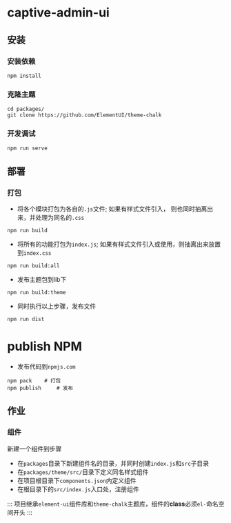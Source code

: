 # captive-admin-ui

## 安装
### 安装依赖
```
npm install
```

### 克隆主题
```
cd packages/
git clone https://github.com/ElementUI/theme-chalk 
```

### 开发调试
```
npm run serve
```


## 部署

### 打包
- 将各个模块打包为各自的`.js`文件; 如果有样式文件引入， 则也同时抽离出来，并处理为同名的`.css`
```
npm run build
```
- 将所有的功能打包为`index.js`; 如果有样式文件引入或使用，则抽离出来放置到`index.css`
```
npm run build:all
```

- 发布主题包到lib下
```
npm run build:theme
```

- 同时执行以上步骤，发布文件
```
npm run dist
```

# publish NPM
- 发布代码到`npmjs.com`
```
npm pack    # 打包
npm publish     # 发布
```

## 作业

### 组件
新建一个组件到步骤
- 在`packages`目录下新建组件名的目录，并同时创建`index.js`和`src`子目录
- 在`packages/theme/src/`目录下定义同名样式组件
- 在项目根目录下`components.json`内定义组件
- 在根目录下的`src/index.js`入口处，注册组件

:::
项目继承`element-ui`组件库和`theme-chalk`主题库，组件的**class**必须`el-`命名空间开头
:::
